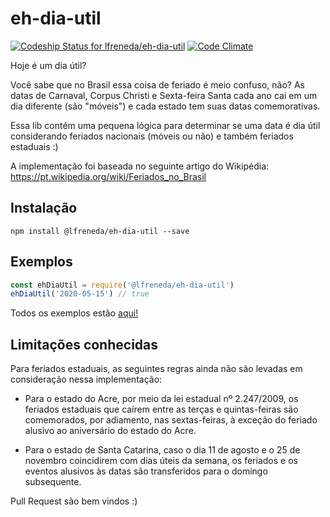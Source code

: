 # eh-dia-util

[![Codeship Status for lfreneda/eh-dia-util](https://app.codeship.com/projects/c0781340-76d1-0135-1b40-3a2518fac0ae/status?branch=master)](https://app.codeship.com/projects/244570)
[![Code Climate](https://codeclimate.com/github/lfreneda/eh-dia-util/badges/gpa.svg)](https://codeclimate.com/github/lfreneda/eh-dia-util)

Hoje é um dia útil? 

Você sabe que no Brasil essa coisa de feriado é meio confuso, não? As datas de Carnaval, Corpus Christi e Sexta-feira Santa cada ano cai em um dia diferente (são "móveis") e cada estado tem suas datas comemorativas.

Essa lib contém uma pequena lógica para determinar se uma data é dia útil considerando feriados nacionais (móveis ou não) e também feriados estaduais :)

A implementação foi baseada no seguinte artigo do Wikipédia: https://pt.wikipedia.org/wiki/Feriados_no_Brasil

## Instalação

```
npm install @lfreneda/eh-dia-util --save
```

## Exemplos

```js
const ehDiaUtil = require('@lfreneda/eh-dia-util')
ehDiaUtil('2020-05-15') // true
```

Todos os exemplos estão [aqui!](https://github.com/lfreneda/eh-dia-util/blob/master/test/index.spec.js)

## Limitações conhecidas

Para feriados estaduais, as seguintes regras ainda não são levadas em consideração nessa implementação:

- Para o estado do Acre, por meio da lei estadual nº 2.247/2009, os feriados estaduais que caírem entre as terças e quintas-feiras são comemorados, por adiamento, nas sextas-feiras, à exceção do feriado alusivo ao aniversário do estado do Acre.

- Para o estado de Santa Catarina, caso o dia 11 de agosto e o 25 de novembro coincidirem com dias úteis da semana, os feriados e os eventos alusivos às datas são transferidos para o domingo subsequente.

Pull Request são bem vindos :)